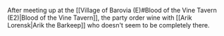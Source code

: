 After meeting up at the [[Village of Barovia (E)#Blood of the Vine Tavern (E2)|Blood of the Vine Tavern]], the party order wine with [[Arik Lorensk|Arik the Barkeep]] who doesn't seem to be completely there. 